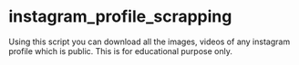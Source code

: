 # instagram_profile_scrapping
Using this script you can download all the images, videos of any instagram profile which is public. This is for educational purpose only.
